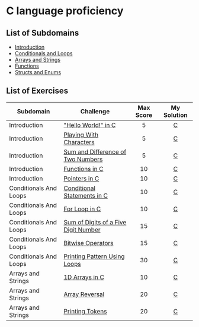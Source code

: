 # C language proficiency

## List of Subdomains
- [Introduction](Introduction)
- [Conditionals and Loops](ConditionalsAndLoops)
- [Arrays and Strings](ArraysAndStrings)
- [Functions](Functions)
- [Structs and Enums](StructsAndEnums)

## List of Exercises
| Subdomain | Challenge | Max Score | My Solution |
|---|---|:---:|:---:|
| Introduction | ["Hello World!" in C](https://www.hackerrank.com/challenges/hello-world-c/)| 5 |[C](Introduction/hello-world-c.c) |
| Introduction | [Playing With Characters](https://www.hackerrank.com/challenges/playing-with-characters/)| 5 |[C](Introduction/playing-with-characters.c) |
| Introduction | [Sum and Difference of Two Numbers](https://www.hackerrank.com/challenges/sum-numbers-c/)| 5 |[C](Introduction/sum-diff-two-numbers.c) |
| Introduction | [Functions in C](https://www.hackerrank.com/challenges/functions-in-c/)| 10 |[C](Introduction/functions.c) |
| Introduction | [Pointers in C](https://www.hackerrank.com/challenges/pointer-in-c/)| 10 |[C](Introduction/pointers.c) |
| Conditionals And Loops | [Conditional Statements in C](https://www.hackerrank.com/challenges/conditional-statements-in-c/)| 10 |[C](ConditionalsAndLoops/conditionals.c) |
| Conditionals And Loops | [For Loop in C](https://www.hackerrank.com/challenges/for-loop-in-c/)| 10 |[C](ConditionalsAndLoops/for-loop.c) |
| Conditionals And Loops | [Sum of Digits of a Five Digit Number](https://www.hackerrank.com/challenges/sum-of-digits-of-a-five-digit-number/)| 15 |[C](ConditionalsAndLoops/five_digit_number.c) |
| Conditionals And Loops | [Bitwise Operators](https://www.hackerrank.com/challenges/bitwise-operators-in-c/)| 15 |[C](ConditionalsAndLoops/bitwise_operators.c) |
| Conditionals And Loops | [Printing Pattern Using Loops](https://www.hackerrank.com/challenges/printing-pattern-2/)| 30 |[C](ConditionalsAndLoops/patterns.c) |
| Arrays and Strings | [1D Arrays in C](https://www.hackerrank.com/challenges/1d-arrays-in-c/)| 10 |[C](ArraysAndStrings/1d_arrays.c) |
| Arrays and Strings | [Array Reversal](https://www.hackerrank.com/challenges/reverse-array-c/)| 20 |[C](ArraysAndStrings/array_reversal.c) |
| Arrays and Strings | [Printing Tokens](https://www.hackerrank.com/challenges/printing-tokens-/)| 20 |[C](ArraysAndStrings/print_tokens.c) |

<!-- | Subdmain | [ExerciseName]()| 10 |[C]() | -->
